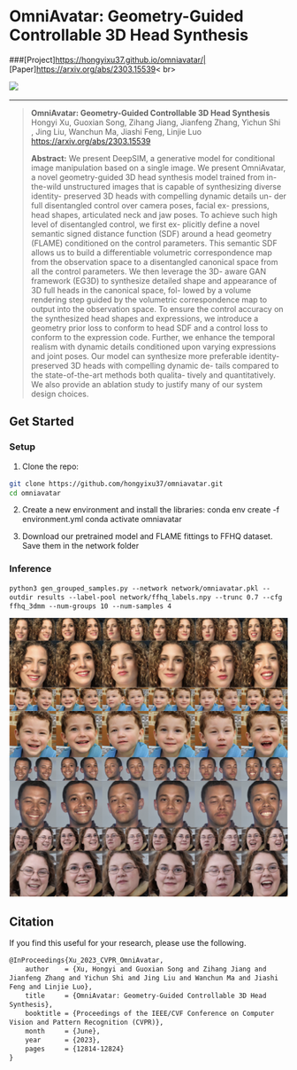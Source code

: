 # OmniAvatar: Geometry-Guided Controllable 3D Head Synthesis
###[Project]https://hongyixu37.github.io/omniavatar/| [Paper]https://arxiv.org/abs/2303.15539< br>

![](imgs/intro.gif)

___

> **OmniAvatar: Geometry-Guided Controllable 3D Head Synthesis**<br>
> Hongyi Xu, Guoxian Song, Zihang Jiang, Jianfeng Zhang, Yichun Shi<br>
> , Jing Liu, Wanchun Ma, Jiashi Feng, Linjie Luo<br>
> https://arxiv.org/abs/2303.15539 <br>
>
>**Abstract:** We present DeepSIM, a generative model for conditional image manipulation based on a single image.
We present OmniAvatar, a novel geometry-guided 3D head synthesis model trained from in-the-wild unstructured images that is capable of synthesizing diverse identity- preserved 3D heads with compelling dynamic details un- der full disentangled control over camera poses, facial ex- pressions, head shapes, articulated neck and jaw poses. To achieve such high level of disentangled control, we first ex- plicitly define a novel semantic signed distance function (SDF) around a head geometry (FLAME) conditioned on the control parameters. This semantic SDF allows us to build a differentiable volumetric correspondence map from the observation space to a disentangled canonical space from all the control parameters. We then leverage the 3D- aware GAN framework (EG3D) to synthesize detailed shape and appearance of 3D full heads in the canonical space, fol- lowed by a volume rendering step guided by the volumetric correspondence map to output into the observation space. To ensure the control accuracy on the synthesized head shapes and expressions, we introduce a geometry prior loss to conform to head SDF and a control loss to conform to the expression code. Further, we enhance the temporal realism with dynamic details conditioned upon varying expressions and joint poses. Our model can synthesize more preferable identity-preserved 3D heads with compelling dynamic de- tails compared to the state-of-the-art methods both qualita- tively and quantitatively. We also provide an ablation study to justify many of our system design choices.

## Get Started
### Setup 
1.  Clone the repo:
```bash
git clone https://github.com/hongyixu37/omniavatar.git
cd omniavatar
```
2. Create a new environment and install the libraries:
conda env create -f environment.yml
conda activate omniavatar

3. Download our pretrained model and FLAME fittings to FFHQ dataset. Save them in the network folder
### Inference
```
python3 gen_grouped_samples.py --network network/omniavatar.pkl --outdir results --label-pool network/ffhq_labels.npy --trunc 0.7 --cfg ffhq_3dmm --num-groups 10 --num-samples 4
```
![](imgs/samples.png)

## Citation
If you find this useful for your research, please use the following.

```
@InProceedings{Xu_2023_CVPR_OmniAvatar,
    author    = {Xu, Hongyi and Guoxian Song and Zihang Jiang and Jianfeng Zhang and Yichun Shi and Jing Liu and Wanchun Ma and Jiashi Feng and Linjie Luo},
    title     = {OmniAvatar: Geometry-Guided Controllable 3D Head Synthesis},
    booktitle = {Proceedings of the IEEE/CVF Conference on Computer Vision and Pattern Recognition (CVPR)},
    month     = {June},
    year      = {2023},
    pages     = {12814-12824}
}
```

